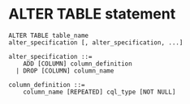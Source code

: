 ALTER TABLE statement
=====================

    ALTER TABLE table_name
    alter_specification [, alter_specification, ...]

    alter_specification ::=
        ADD [COLUMN] column_definition
      | DROP [COLUMN] column_name

    column_definition ::=
        column_name [REPEATED] cql_type [NOT NULL]


